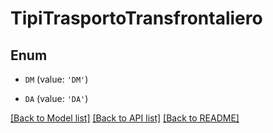 # TipiTrasportoTransfrontaliero


## Enum

* `DM` (value: `'DM'`)

* `DA` (value: `'DA'`)

[[Back to Model list]](../README.md#documentation-for-models) [[Back to API list]](../README.md#documentation-for-api-endpoints) [[Back to README]](../README.md)


